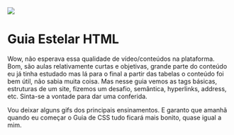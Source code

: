 <img src="https://github.com/franssa01/Courses/blob/main/Rocketseat/Guias%20estelares/03%20-%20Guia%20estelar%20HTML/%26%20-%20Image/RocketSeatHTML.jpeg">

# Guia Estelar HTML
<p> Wow, não esperava essa qualidade de vídeo/conteúdos na plataforma. Bom, são aulas relativamente curtas e objetivas, grande parte do conteúdo eu já tinha estudado mas lá para o final a partir das tabelas o conteúdo foi bem útil, não sabia muita coisa. Mas nesse guia vemos as tags básicas, estruturas de um site, fizemos um desafio, semântica, hyperlinks, address, etc. Sinta-se a vontade para dar uma conferida.</p>
<p> Vou deixar alguns gifs dos principais ensinamentos. E garanto que amanhã quando eu começar o Guia de CSS tudo ficará mais bonito, quase igual a mim.</p>
